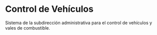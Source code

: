 # Control de Vehículos 

Sistema de la subdirección administrativa para el control de vehículos y vales de combustible. 
